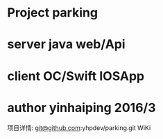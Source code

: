 # Project  parking
# server   java         web/Api
# client   OC/Swift     IOSApp
# author   yinhaiping   2016/3
项目详情: git@github.com:yhpdev/parking.git WiKi
